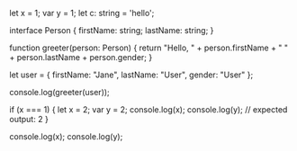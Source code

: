 
let x = 1;
var y = 1;
let c: string = 'hello';

interface Person {
    firstName: string;
    lastName: string;
}

function greeter(person: Person) {
    return "Hello, " + person.firstName + " " + person.lastName + person.gender;
}

let user = { firstName: "Jane", lastName: "User", gender: "User" };

console.log(greeter(user));

if (x === 1) {
    let x = 2;
    var y = 2;
    console.log(x);
    console.log(y);
    // expected output: 2
}

console.log(x);
console.log(y);
